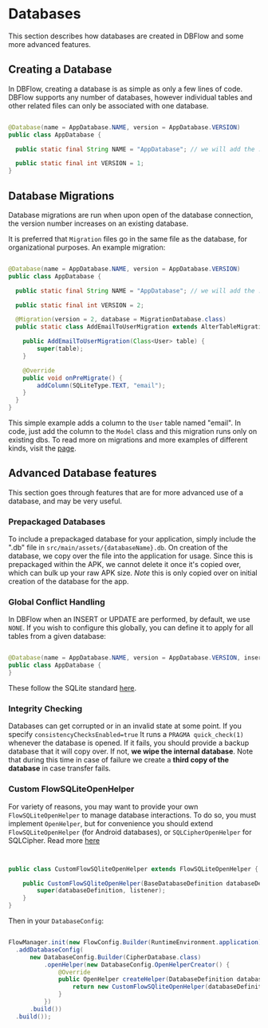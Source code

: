 # Databases

This section describes how databases are created in DBFlow and some more
advanced features.

## Creating a Database

In DBFlow, creating a database is as simple as only a few lines of code. DBFlow
supports any number of databases, however individual tables and other related files
can only be associated with one database.

```java

@Database(name = AppDatabase.NAME, version = AppDatabase.VERSION)
public class AppDatabase {

  public static final String NAME = "AppDatabase"; // we will add the .db extension

  public static final int VERSION = 1;
}


```

## Database Migrations

Database migrations are run when upon open of the database connection,
the version number increases on an existing database.

It is preferred that `Migration` files go in the same file as the database, for
organizational purposes.
An example migration:

```java

@Database(name = AppDatabase.NAME, version = AppDatabase.VERSION)
public class AppDatabase {

  public static final String NAME = "AppDatabase"; // we will add the .db extension

  public static final int VERSION = 2;

  @Migration(version = 2, database = MigrationDatabase.class)
  public static class AddEmailToUserMigration extends AlterTableMigration<User> {

    public AddEmailToUserMigration(Class<User> table) {
        super(table);
    }

    @Override
    public void onPreMigrate() {
        addColumn(SQLiteType.TEXT, "email");
    }
  }
}

```
This simple example adds a column to the `User` table named "email". In code, just add
the column to the `Model` class and this migration runs only on existing dbs.
 To read more on migrations and more examples of different kinds, visit the [page](/usage2/Migrations.md).

## Advanced Database features

This section goes through features that are for more advanced use of a database,
and may be very useful.

### Prepackaged Databases
To include a prepackaged database for your application, simply include the ".db" file in `src/main/assets/{databaseName}.db`. On creation of the database, we copy over the file into the application for usage. Since this is prepackaged within the APK, we cannot delete it once it's copied over,
which can bulk up your raw APK size. _Note_ this is only copied over on initial creation
of the database for the app.

### Global Conflict Handling
In DBFlow when an INSERT or UPDATE are performed, by default, we use `NONE`. If you wish to configure this globally, you can define it to apply for all tables from a given database:


```java

@Database(name = AppDatabase.NAME, version = AppDatabase.VERSION, insertConflict = ConflictAction.IGNORE, updateConflict= ConflictAction.REPLACE)
public class AppDatabase {
}

```

These follow the SQLite standard [here](https://www.sqlite.org/conflict.html).

### Integrity Checking

Databases can get corrupted or in an invalid state at some point. If you specify
`consistencyChecksEnabled=true` It runs a `PRAGMA quick_check(1)`
whenever the database is opened. If it fails, you should provide a backup database
that it will copy over. If not, **we wipe the internal database**. Note that during this
time in case of failure we create a **third copy of the database** in case transfer fails.

### Custom FlowSQLiteOpenHelper

For variety of reasons, you may want to provide your own `FlowSQLiteOpenHelper`
to manage database interactions. To do so, you must implement `OpenHelper`, but
for convenience you should extend `FlowSQLiteOpenHelper` (for Android databases),
or `SQLCipherOpenHelper` for SQLCipher. Read more [here](/usage2/SQLCipherSupport.md)

```java


public class CustomFlowSQliteOpenHelper extends FlowSQLiteOpenHelper {

    public CustomFlowSQliteOpenHelper(BaseDatabaseDefinition databaseDefinition, DatabaseHelperListener listener) {
        super(databaseDefinition, listener);
    }
}


```

Then in your `DatabaseConfig`:

```java

FlowManager.init(new FlowConfig.Builder(RuntimeEnvironment.application)
  .addDatabaseConfig(
      new DatabaseConfig.Builder(CipherDatabase.class)
          .openHelper(new DatabaseConfig.OpenHelperCreator() {
              @Override
              public OpenHelper createHelper(DatabaseDefinition databaseDefinition, DatabaseHelperListener helperListener) {
                  return new CustomFlowSQliteOpenHelper(databaseDefinition, helperListener);
              }
          })
      .build())
  .build());


```
